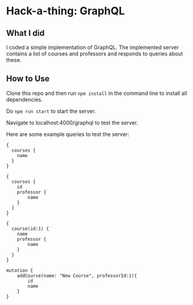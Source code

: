 # Hack-a-thing: GraphQL

## What I did
I coded a simple implementation of GraphQL. The implemented server contains a list of courses and professors and responds to queries about these. 

## How to Use

Clone this repo and then run `npm install` in the command line to install all dependencies.

Do `npm run start` to start the server. 

Navigate to localhost:4000/graphql to test the server.

Here are some example queries to test the server:

```
{
  courses {
    name
  }
}
```

```
{
  courses {
    id
    professor {
        name
    }
  }
}
```

```
{
  course(id:1) {
    name
    professor {
        name
    }
  }
}
```

```
mutation {
    addCourse(name: "New Course", professorId:1){
        id
        name
    }
}
```
